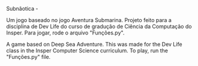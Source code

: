 Subnãotica - 

Um jogo baseado no jogo Aventura Submarina. Projeto feito para a disciplina de Dev Life do curso de gradução de Ciência da Computação do Insper. Para jogar, rode o arquivo "Funções.py".


A game based on Deep Sea Adventure. This was made for the Dev Life class in the Insper Computer Science curriculum. To play, run the "Funções.py" file.


